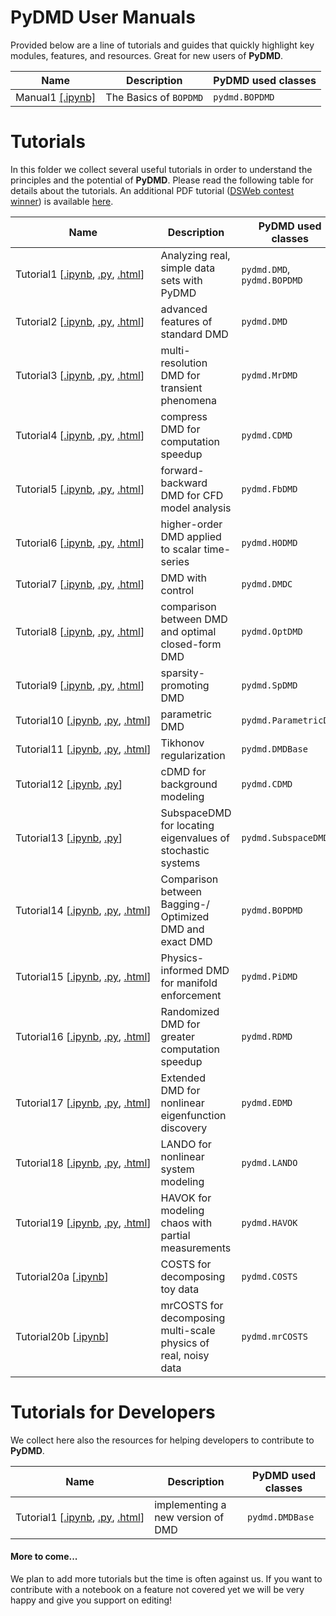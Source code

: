 # PyDMD User Manuals

Provided below are a line of tutorials and guides that quickly highlight key modules, features, and resources. Great for new users of **PyDMD**.


| Name  | Description   | PyDMD used classes |
|-------|---------------|--------------------|
| Manual1&#160;[[.ipynb]](user-manual1/user-manual-bopdmd.ipynb)| The Basics of `BOPDMD` | `pydmd.BOPDMD` |



# Tutorials

In this folder we collect several useful tutorials in order to understand the principles and the potential of **PyDMD**. Please read the following table for details about the tutorials.
An additional PDF tutorial ([DSWeb contest winner](https://dsweb.siam.org/The-Magazine/All-Issues/dsweb-2019-contest-tutorials-on-dynamical-systems-software)) is available [here](tutorial_dsweb.pdf).

| Name                                                                                                                                                                                      | Description                                                        | PyDMD used classes    |
|-------------------------------------------------------------------------------------------------------------------------------------------------------------------------------------------|--------------------------------------------------------------------|-----------------------|
| Tutorial1&#160;[[.ipynb](tutorial1/tutorial-1-dmd.ipynb),&#160;[.py](tutorial1/tutorial-1-dmd.py),&#160;[.html](http://pydmd.github.io/PyDMD/tutorial1dmd.html)]                        | Analyzing real, simple data sets with PyDMD                                        | `pydmd.DMD`, `pydmd.BOPDMD`           |
| Tutorial2&#160;[[.ipynb](tutorial2/tutorial-2-adv-dmd.ipynb),&#160;[.py](tutorial2/tutorial-2-adv-dmd.py),&#160;[.html](http://pydmd.github.io/PyDMD/tutorial2advdmd.html)]             | advanced features of standard DMD                                  | `pydmd.DMD`           |
| Tutorial3&#160;[[.ipynb](tutorial3/tutorial-3-mrdmd.ipynb),&#160;[.py](tutorial3/tutorial-3-mrdmd.py),&#160;[.html](http://pydmd.github.io/PyDMD/tutorial3mrdmd.html)]                  | multi-resolution DMD for transient phenomena                       | `pydmd.MrDMD`         |
| Tutorial4&#160;[[.ipynb](tutorial4/tutorial-4-cdmd.ipynb),&#160;[.py](tutorial4/tutorial-4-cdmd.py),&#160;[.html](http://pydmd.github.io/PyDMD/tutorial4cdmd.html)]                     | compress DMD for computation speedup                               | `pydmd.CDMD`          |
| Tutorial5&#160;[[.ipynb](tutorial5/tutorial-5-fbdmd.ipynb),&#160;[.py](tutorial5/tutorial-5-fbdmd.py),&#160;[.html](http://pydmd.github.io/PyDMD/tutorial5fbdmd.html)]                  | forward-backward DMD for CFD model analysis                        | `pydmd.FbDMD`         |
| Tutorial6&#160;[[.ipynb](tutorial6/tutorial-6-hodmd.ipynb),&#160;[.py](tutorial6/tutorial-6-hodmd.py),&#160;[.html](http://pydmd.github.io/PyDMD/tutorial6hodmd.html)]                  | higher-order DMD applied to scalar time-series                     | `pydmd.HODMD`         |
| Tutorial7&#160;[[.ipynb](tutorial7/tutorial-7-dmdc.ipynb),&#160;[.py](tutorial7/tutorial-7-dmdc.py),&#160;[.html](http://pydmd.github.io/PyDMD/tutorial7dmdc.html)]                     | DMD with control                                                   | `pydmd.DMDC`          |
| Tutorial8&#160;[[.ipynb](tutorial8/tutorial-8-comparisons.ipynb),&#160;[.py](tutorial8/tutorial-8-comparisons.py),&#160;[.html](http://pydmd.github.io/PyDMD/tutorial8comparison.html)] | comparison between DMD and optimal closed-form DMD                 | `pydmd.OptDMD`        |
| Tutorial9&#160;[[.ipynb](tutorial9/tutorial-9-spdmd.ipynb),&#160;[.py](tutorial9/tutorial-9-spdmd.py),&#160;[.html](http://pydmd.github.io/PyDMD/tutorial9spdmd.html)]                  | sparsity-promoting DMD                                             | `pydmd.SpDMD`         |
| Tutorial10&#160;[[.ipynb](tutorial10/tutorial-10-paramdmd.ipynb),&#160;[.py](tutorial10/tutorial-10-paramdmd.py),&#160;[.html](http://pydmd.github.io/PyDMD/tutorial10paramdmd.html)]   | parametric DMD                                                     | `pydmd.ParametricDMD` |
| Tutorial11&#160;[[.ipynb](tutorial11/tutorial-11-regularization.ipynb),&#160;[.py](tutorial11/tutorial-11-regularization.py),&#160;[.html](http://pydmd.github.io/PyDMD/tutorial11regularization.html)]   | Tikhonov regularization                                      | `pydmd.DMDBase` |
| Tutorial12&#160;[[.ipynb](tutorial12/tutorial-12-cdmd.ipynb),&#160;[.py](tutorial12/tutorial-12-cdmd.py)]                                                                                 | cDMD for background modeling                                       | `pydmd.CDMD`          |
| Tutorial13&#160;[[.ipynb](tutorial13/tutorial-13-subspacedmd.ipynb),&#160;[.py](tutorial13/tutorial-13-subspacedmd.py)]                                                                   | SubspaceDMD for locating eigenvalues of stochastic systems         | `pydmd.SubspaceDMD`   |
| Tutorial14&#160;[[.ipynb](tutorial14/tutorial-14-bop-dmd.ipynb),&#160;[.py](tutorial14/tutorial-14-bop-dmd.py),&#160;[.html](http://pydmd.github.io/PyDMD/tutorial14-bop-dmd.html)]     | Comparison between Bagging-/ Optimized DMD and exact DMD | `pydmd.BOPDMD`        |
| Tutorial15&#160;[[.ipynb](tutorial15/tutorial-15-pidmd.ipynb),&#160;[.py](tutorial15/tutorial-15-pidmd.py),&#160;[.html](http://pydmd.github.io/PyDMD/tutorial15-pidmd.html)]     | Physics-informed DMD for manifold enforcement | `pydmd.PiDMD`        |
| Tutorial16&#160;[[.ipynb](tutorial16/tutorial-16-rdmd.ipynb),&#160;[.py](tutorial16/tutorial-16-rdmd.py),&#160;[.html](http://pydmd.github.io/PyDMD/tutorial16-rdmd.html)]     | Randomized DMD for greater computation speedup | `pydmd.RDMD`        |
| Tutorial17&#160;[[.ipynb](tutorial17/tutorial-17-edmd.ipynb),&#160;[.py](tutorial17/tutorial-17-edmd.py),&#160;[.html](http://pydmd.github.io/PyDMD/tutorial17-edmd.html)]     | Extended DMD for nonlinear eigenfunction discovery | `pydmd.EDMD`        |
| Tutorial18&#160;[[.ipynb](tutorial18/tutorial-18-lando.ipynb),&#160;[.py](tutorial18/tutorial-18-lando.py),&#160;[.html](http://pydmd.github.io/PyDMD/tutorial18-lando.html)]     | LANDO for nonlinear system modeling | `pydmd.LANDO`        |
| Tutorial19&#160;[[.ipynb](tutorial19/tutorial-19-havok.ipynb),&#160;[.py](tutorial19/tutorial-19-havok.py),&#160;[.html](http://pydmd.github.io/PyDMD/tutorial19-havok.html)]     | HAVOK for modeling chaos with partial measurements | `pydmd.HAVOK`        |
| Tutorial20a&#160;[[.ipynb](tutorial20/costs-tutorial_toy-data.ipynb)]                                                                                                               | COSTS for decomposing toy data                                  | `pydmd.COSTS`             |
| Tutorial20b&#160;[[.ipynb](tutorial20/costs-tutorial_real-data.ipynb)]                                                                                                                  | mrCOSTS for decomposing multi-scale physics of real, noisy data | `pydmd.mrCOSTS`             |



# Tutorials for Developers

We collect here also the resources for helping developers to contribute to **PyDMD**.


| Name  | Description   | PyDMD used classes |
|-------|---------------|--------------------|
| Tutorial1&#160;[[.ipynb](developers-tutorial1/developers-help-1.ipynb),&#160;[.py](developers-tutorial1/developers-help-1.py),&#160;[.html](http://pydmd.github.io/PyDMD/dev-tutorial1.html)]| implementing a new version of DMD | `pydmd.DMDBase` |



#### More to come...
We plan to add more tutorials but the time is often against us. If you want to contribute with a notebook on a feature not covered yet we will be very happy and give you support on editing!
